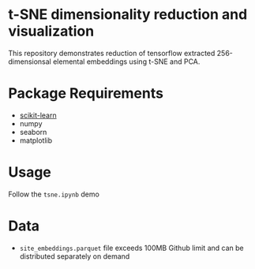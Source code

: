 # t-SNE dimensionality reduction and visualization
This repository demonstrates reduction of tensorflow extracted 256-dimensionsal elemental embeddings using t-SNE and PCA.

# Package Requirements
* [scikit-learn](https://scikit-learn.org/stable/install.html)
* numpy
* seaborn
* matplotlib

# Usage
Follow the `tsne.ipynb` demo

# Data
* `site_embeddings.parquet` file exceeds 100MB Github limit and can be distributed separately on demand
